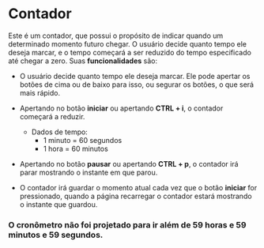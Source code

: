 # Contador

Este é um contador, que possui o propósito de indicar quando um determinado momento futuro chegar. O usuário decide quanto tempo ele deseja marcar, e o tempo começará a ser reduzido do tempo especificado até chegar a zero.
Suas **funcionalidades** são:
- O usuário decide quanto tempo ele deseja marcar. Ele pode apertar os botões de cima ou de baixo para isso, ou segurar os botões, o que será mais rápido.

- Apertando no botão **iniciar** ou apertando **CTRL + i**, o contador começará a reduzir.
    - Dados de tempo: 
        - 1 minuto = 60 segundos
        - 1 hora = 60 minutos
- Apertando no botão **pausar** ou apertando **CTRL + p**, o contador irá parar mostrando o instante em que parou.

- O contador irá guardar o momento atual cada vez que o botão **iniciar** for pressionado, quando a página recarregar o contador estará mostrando o instante que guardou.

### **O cronômetro não foi projetado para ir além de 59 horas e 59 minutos e 59 segundos.**